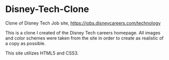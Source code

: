 # Disney-Tech-Clone
Clone of Disney Tech Job site, https://jobs.disneycareers.com/technology

This is a clone I created of the Disney Tech careers homepage. All images and color schemes were taken from the site in order to create as realistic of a copy as possible.

This site utilizes HTML5 and CSS3. 
